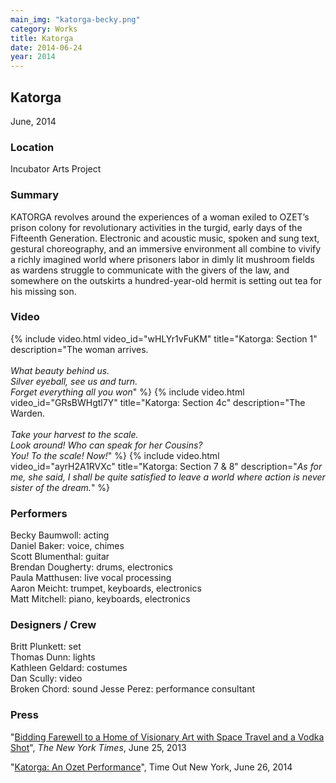 ```yaml
---
main_img: "katorga-becky.png"
category: Works
title: Katorga
date: 2014-06-24
year: 2014
---
```

## Katorga
June, 2014

### Location

Incubator Arts Project

### Summary

KATORGA revolves around the experiences of a woman exiled to OZET’s prison colony for revolutionary activities in the turgid, early days of the Fifteenth Generation. Electronic and acoustic music, spoken and sung text, gestural choreography, and an immersive environment all combine to vivify a richly imagined world where prisoners labor in dimly lit mushroom fields as wardens struggle to communicate with the givers of the law, and somewhere on the outskirts a hundred-year-old hermit is setting out tea for his missing son.

### Video

{% include video.html video_id="wHLYr1vFuKM" title="Katorga: Section 1" description="The woman arrives.<br><br><em>What beauty behind us.<br>Silver eyeball, see us and turn.<br>Forget everything all you won</em>" %}
{% include video.html video_id="GRsBWHgtl7Y" title="Katorga: Section 4c" description="The Warden.<br><br><em>Take your harvest to the scale.<br>Look around!  Who can speak for her Cousins?<br>You!  To the scale!  Now!</em>" %}
{% include video.html video_id="ayrH2A1RVXc" title="Katorga: Section 7 &amp; 8" description="<em>As for me, she said, I shall be quite satisfied to leave a world where action is never sister of the dream.</em>" %}

### Performers

Becky Baumwoll: acting<br>
Daniel Baker: voice, chimes<br>
Scott Blumenthal: guitar<br>
Brendan Dougherty: drums, electronics<br>
Paula Matthusen: live vocal processing<br>
Aaron Meicht: trumpet, keyboards, electronics<br>
Matt Mitchell: piano, keyboards, electronics<br>

### Designers / Crew

Britt Plunkett: set<br>
Thomas Dunn: lights<br>
Kathleen Geldard: costumes<br>
Dan Scully: video<br>
Broken Chord: sound
Jesse Perez: performance consultant

### Press

"[Bidding Farewell to a Home of Visionary Art with Space Travel and a Vodka Shot](http://www.nytimes.com/2014/06/26/theater/incubator-arts-projects-katorga-an-ozet-performance.html?_r=0)", <em>The New York Times</em>, June 25, 2013

"[Katorga: An Ozet Performance](http://www.timeout.com/newyork/theater/katorga-an-ozet-performance)", Time Out New York, June 26, 2014



